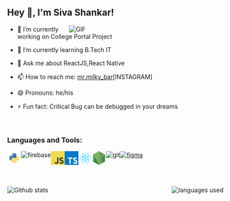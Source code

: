 
<!--
**milkybar1910/milkybar1910** is a ✨ _special_ ✨ repository because its `README.md` (this file) appears on your GitHub profile.

Here are some ideas to get you started:


-->
## Hey 👋, I'm Siva Shankar!

<img align="right" alt="GIF" src="https://raw.githubusercontent.com/rahul-jha98/rahul-jha98/main/techstack.gif" width="360px"/>
  
- 🔭 I’m currently working on College Portal Project

- 🌱 I’m currently learning B.Tech IT

- 💬 Ask me about ReactJS,React Native

- 📫 How to reach me: [mr.milky_bar](https://www.instagram.com/mr.milky_bar/?igshid=d3qaobc0h8py)[INSTAGRAM]

- 😄 Pronouns: he/his

- ⚡ Fun fact: Critical Bug can be debugged in your dreams
<br>

### Languages and Tools:

<a href="https://www.python.org" target="_blank"><img align="left" alt="Python" height ="32px" src="https://raw.githubusercontent.com/github/explore/80688e429a7d4ef2fca1e82350fe8e3517d3494d/topics/python/python.png"></a>

<a href="https://firebase.google.com/" target="_blank"> <img align="left" src="https://www.vectorlogo.zone/logos/firebase/firebase-icon.svg" alt="firebase" height ="32px"/> </a>
<a href="https://developer.mozilla.org/en-US/docs/Web/JavaScript" target="_blank"> <img align="left" alt="JavaScript" height ="32px"  src="https://raw.githubusercontent.com/github/explore/80688e429a7d4ef2fca1e82350fe8e3517d3494d/topics/javascript/javascript.png"> </a>
<a href="https://www.typescriptlang.org/" target="_blank"><img align="left" alt="Typescirpt" height ="32px" src="https://raw.githubusercontent.com/github/explore/80688e429a7d4ef2fca1e82350fe8e3517d3494d/topics/typescript/typescript.png"></a>
<a href="https://reactjs.org/" target="_blank"> <img align="left" alt="React" height ="32px" src="https://raw.githubusercontent.com/github/explore/80688e429a7d4ef2fca1e82350fe8e3517d3494d/topics/react/react.png"></a>

<a href="https://nodejs.org" target="_blank"><img align="left" alt="Node.js" height ="32px" src="https://raw.githubusercontent.com/github/explore/80688e429a7d4ef2fca1e82350fe8e3517d3494d/topics/nodejs/nodejs.png"></a>
<a href="https://git-scm.com/" target="_blank"> <img src="https://www.vectorlogo.zone/logos/git-scm/git-scm-icon.svg" align="left" alt="git" height='32px'/> </a>
<a href="https://www.figma.com/" target="_blank"> <img src="https://www.vectorlogo.zone/logos/figma/figma-icon.svg" alt="figma" height='32px'/> </a>

<br/>


<br/>
<br/>
<img src="https://github-readme-stats.vercel.app/api/top-langs/?username=milkybar1910&&show_icons=true&theme=tokyonight" alt="languages used" align="right" />

<img src="https://github-readme-stats.vercel.app/api?username=milkybar1910&show_icons=true&theme=tokyonight" alt="Github stats" align="left" /> 


 
